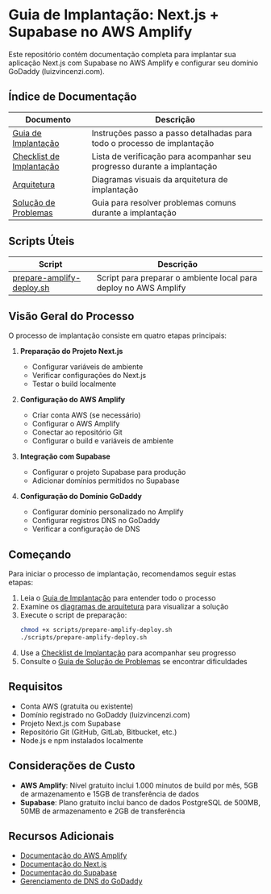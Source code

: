 # Guia de Implantação: Next.js + Supabase no AWS Amplify

Este repositório contém documentação completa para implantar sua aplicação Next.js com Supabase no AWS Amplify e configurar seu domínio GoDaddy (luizvincenzi.com).

## Índice de Documentação

| Documento | Descrição |
|-----------|-----------|
| [Guia de Implantação](aws-amplify-deployment-guide.md) | Instruções passo a passo detalhadas para todo o processo de implantação |
| [Checklist de Implantação](aws-amplify-deployment-checklist.md) | Lista de verificação para acompanhar seu progresso durante a implantação |
| [Arquitetura](aws-amplify-architecture.md) | Diagramas visuais da arquitetura de implantação |
| [Solução de Problemas](aws-amplify-troubleshooting.md) | Guia para resolver problemas comuns durante a implantação |

## Scripts Úteis

| Script | Descrição |
|--------|-----------|
| [prepare-amplify-deploy.sh](scripts/prepare-amplify-deploy.sh) | Script para preparar o ambiente local para deploy no AWS Amplify |

## Visão Geral do Processo

O processo de implantação consiste em quatro etapas principais:

1. **Preparação do Projeto Next.js**
   - Configurar variáveis de ambiente
   - Verificar configurações do Next.js
   - Testar o build localmente

2. **Configuração do AWS Amplify**
   - Criar conta AWS (se necessário)
   - Configurar o AWS Amplify
   - Conectar ao repositório Git
   - Configurar o build e variáveis de ambiente

3. **Integração com Supabase**
   - Configurar o projeto Supabase para produção
   - Adicionar domínios permitidos no Supabase

4. **Configuração do Domínio GoDaddy**
   - Configurar domínio personalizado no Amplify
   - Configurar registros DNS no GoDaddy
   - Verificar a configuração de DNS

## Começando

Para iniciar o processo de implantação, recomendamos seguir estas etapas:

1. Leia o [Guia de Implantação](aws-amplify-deployment-guide.md) para entender todo o processo
2. Examine os [diagramas de arquitetura](aws-amplify-architecture.md) para visualizar a solução
3. Execute o script de preparação:
   ```bash
   chmod +x scripts/prepare-amplify-deploy.sh
   ./scripts/prepare-amplify-deploy.sh
   ```
4. Use a [Checklist de Implantação](aws-amplify-deployment-checklist.md) para acompanhar seu progresso
5. Consulte o [Guia de Solução de Problemas](aws-amplify-troubleshooting.md) se encontrar dificuldades

## Requisitos

- Conta AWS (gratuita ou existente)
- Domínio registrado no GoDaddy (luizvincenzi.com)
- Projeto Next.js com Supabase
- Repositório Git (GitHub, GitLab, Bitbucket, etc.)
- Node.js e npm instalados localmente

## Considerações de Custo

- **AWS Amplify**: Nível gratuito inclui 1.000 minutos de build por mês, 5GB de armazenamento e 15GB de transferência de dados
- **Supabase**: Plano gratuito inclui banco de dados PostgreSQL de 500MB, 50MB de armazenamento e 2GB de transferência

## Recursos Adicionais

- [Documentação do AWS Amplify](https://docs.aws.amazon.com/amplify/)
- [Documentação do Next.js](https://nextjs.org/docs)
- [Documentação do Supabase](https://supabase.io/docs)
- [Gerenciamento de DNS do GoDaddy](https://br.godaddy.com/help/gerenciar-registros-dns-680)
